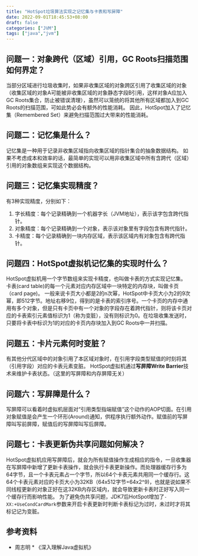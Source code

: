 ```yaml
---
title: "HotSpot垃圾算法实现之记忆集与卡表和写屏障"
date: 2022-09-01T18:45:53+08:00
draft: false
categories: ["JVM"]
tags: ["java","jvm"]
---
```


## 问题一：对象跨代（区域）引用，GC Roots扫描范围如何界定？
当部分区域进行垃圾收集时，如果非收集区域的对象跨区引用了收集区域的对象（收集区域的对象A可能被非收集区域的对象静态字段B引用，这样对象A应加入GC Roots集合，防止被错误清理），虽然可以笼统的将其他所有区域都加入到GC Roots的扫描范围，可如此势必会有额外的性能消耗。
因此，HotSpot加入了记忆集（Remembered Set）来避免扫描范围过大带来的性能消耗。
## 问题二：记忆集是什么？
记忆集是一种用于记录非收集区域指向收集区域的指针集合的抽象数据结构。
如果不考虑成本和效率的话，最简单的实现可以用非收集区域中所有含跨代（区域）引用的对象数组来实现这个数据结构。
## 问题三：记忆集实现精度？
有3种实现精度，分别如下：
1. 字长精度：每个记录精确到一个机器字长（JVM地址），表示该字包含跨代指针。
2. 对象精度：每个记录精确到一个对象，表示该对象里有字段包含有跨代指针。
3. 卡精度：每个记录精确到一块内存区域，表示该区域内有对象包含有跨代指针。
## 问题四：HotSpot虚拟机记忆集的实现时什么？
HotSpot虚拟机用一个字节数组来实现卡精度，也叫做卡表的方式实现记忆集。
卡表(card table)的每一个元素对应内存区域中一块特定的内存块，叫做卡页（card page)。
一般来说卡页大小都是2的n次幂，HotSpot中卡页大小为2的9次幂，即512字节。地址右移9位，得到的是卡表的索引序号。一个卡页的内存中通用有多个对象，但是只有卡页中有一个对象的字段存在着跨代指针，则将该卡页对应的卡表索引元素值标识为1（称为变脏），没有则标识为0。在垃圾收集发送时，只要将卡表中标识为1的对应的卡页内存块加入到GC Roots中一并扫描。
## 问题五：卡片元素何时变脏？
有其他分代区域中的对象引用了本区域对象时，在引用字段类型赋值的时刻将其（引用字段）对应的卡表元素变脏。
HotSpot虚拟机通过**写屏障Write Barrier**技术来维护卡表状态。（这里的写屏障和内存屏障无关）
## 问题六：写屏障是什么？
写屏障可以看着时虚拟机层面对“引用类型指端赋值”这个动作的AOP切面。在引用对象赋值是会产生一个环形(Around)通知，供程序执行额外动作。赋值前的写屏障叫写前屏障，赋值后的写屏障叫写后屏障。
## 问题七：卡表更新伪共享问题如何解决？
HotSpot虚拟机应用写屏障后，就会为所有赋值操作生成相应的指令，一旦收集器在写屏障中新增了更新卡表操作，就会执行卡表更新操作。而处理器缓存行多为64字节，且一个卡表元素占一个字节，所以64个卡表元素共用同一个缓存行。这64个卡表元素对应的卡页大小为32KB（64x512字节=64x2^9)，也就是说如果不同线程更新的对象正好在这32KB内存区域内，就会导致更新卡表时正好写入同一个缓存行而影响性能。
为了避免伪共享问题，JDK7后HotSpot增加了`-XX:+UseCondCardMark`参数来开启卡表更新时判断卡表标记为过时，未过时才将其标记记为变脏。

## 参考资料
* 周志明 * 《深入理解Java虚拟机》


